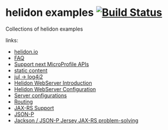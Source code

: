 # helidon examples [![Build Status](https://travis-ci.org/daggerok/helidon-examples.svg?branch=master)](https://travis-ci.org/daggerok/helidon-examples)
Collections of helidon examples

links:

* [helidon.io](https://helidon.io)
* [FAQ](https://github.com/oracle/helidon/wiki/FAQ)
* [Support next MicroProfile APIs](https://github.com/oracle/helidon/wiki/Supported-APIs)
* [static content](https://github.com/oracle/helidon/tree/master/examples/microprofile/mp1_1-static-content)
* [jul -> log4j2](http://logging.apache.org/log4j/2.x/faq.html#which_jars)
* [Helidon WebServer Introduction](https://helidon.io/docs/latest/#/webserver/01_introduction)
* [Helidon WebServer Configuration](https://helidon.io/docs/latest/#/webserver/02_configuration)
* [Server configurations](https://helidon.io/docs/latest/apidocs/index.html?io/helidon/webserver/ServerConfiguration.html)
* [Routing](https://helidon.io/docs/latest/#/webserver/03_routing)
* [JAX-RS Support](https://helidon.io/docs/latest/#/webserver/07_jersey-support)
* [JSON-P](https://helidon.io/docs/latest/#/webserver/08_json-support)
* [Jackson / JSON-P Jersey JAX-RS problem-solving](web-server-jersey-jsonp)
